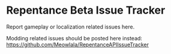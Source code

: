 # Repentance Beta Issue Tracker
Report gameplay or localization related issues here.

Modding related issues should be posted here instead:
https://github.com/Meowlala/RepentanceAPIIssueTracker
